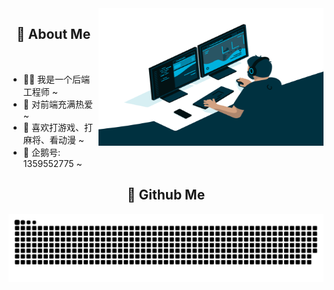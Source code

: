 <img align="right" alt="GIF" src="./assets/code.gif" width="360" height="220" />

<h2 height="80px" align="center">🎉 About Me</h2>
<br />

- 👨‍💻 我是一个后端工程师 ~
- 🔭 对前端充满热爱 ~
- 👻 喜欢打游戏、打麻将、看动漫 ~
- 📨 企鹅号: 1359552775 ~

<h2 height="80px" align="center">🎉 Github Me</h2>

![snake](https://raw.githubusercontent.com/ironZr/ironZr/output/github-contribution-grid-snake.svg)
